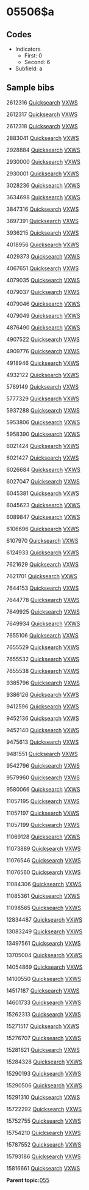 # 05506$a

## Codes

-   Indicators
    -   First: 0
    -   Second: 6
-   Subfield: a

## Sample bibs

2612316 [Quicksearch](https://search.library.yale.edu/catalog/2612316) [VXWS](http://prodorbis.library.yale.edu:7014/vxws/GetHoldingsService?bibId=2612316)

2612317 [Quicksearch](https://search.library.yale.edu/catalog/2612317) [VXWS](http://prodorbis.library.yale.edu:7014/vxws/GetHoldingsService?bibId=2612317)

2612318 [Quicksearch](https://search.library.yale.edu/catalog/2612318) [VXWS](http://prodorbis.library.yale.edu:7014/vxws/GetHoldingsService?bibId=2612318)

2883041 [Quicksearch](https://search.library.yale.edu/catalog/2883041) [VXWS](http://prodorbis.library.yale.edu:7014/vxws/GetHoldingsService?bibId=2883041)

2928884 [Quicksearch](https://search.library.yale.edu/catalog/2928884) [VXWS](http://prodorbis.library.yale.edu:7014/vxws/GetHoldingsService?bibId=2928884)

2930000 [Quicksearch](https://search.library.yale.edu/catalog/2930000) [VXWS](http://prodorbis.library.yale.edu:7014/vxws/GetHoldingsService?bibId=2930000)

2930001 [Quicksearch](https://search.library.yale.edu/catalog/2930001) [VXWS](http://prodorbis.library.yale.edu:7014/vxws/GetHoldingsService?bibId=2930001)

3028236 [Quicksearch](https://search.library.yale.edu/catalog/3028236) [VXWS](http://prodorbis.library.yale.edu:7014/vxws/GetHoldingsService?bibId=3028236)

3634698 [Quicksearch](https://search.library.yale.edu/catalog/3634698) [VXWS](http://prodorbis.library.yale.edu:7014/vxws/GetHoldingsService?bibId=3634698)

3847316 [Quicksearch](https://search.library.yale.edu/catalog/3847316) [VXWS](http://prodorbis.library.yale.edu:7014/vxws/GetHoldingsService?bibId=3847316)

3897391 [Quicksearch](https://search.library.yale.edu/catalog/3897391) [VXWS](http://prodorbis.library.yale.edu:7014/vxws/GetHoldingsService?bibId=3897391)

3936215 [Quicksearch](https://search.library.yale.edu/catalog/3936215) [VXWS](http://prodorbis.library.yale.edu:7014/vxws/GetHoldingsService?bibId=3936215)

4018956 [Quicksearch](https://search.library.yale.edu/catalog/4018956) [VXWS](http://prodorbis.library.yale.edu:7014/vxws/GetHoldingsService?bibId=4018956)

4029373 [Quicksearch](https://search.library.yale.edu/catalog/4029373) [VXWS](http://prodorbis.library.yale.edu:7014/vxws/GetHoldingsService?bibId=4029373)

4067651 [Quicksearch](https://search.library.yale.edu/catalog/4067651) [VXWS](http://prodorbis.library.yale.edu:7014/vxws/GetHoldingsService?bibId=4067651)

4079035 [Quicksearch](https://search.library.yale.edu/catalog/4079035) [VXWS](http://prodorbis.library.yale.edu:7014/vxws/GetHoldingsService?bibId=4079035)

4079037 [Quicksearch](https://search.library.yale.edu/catalog/4079037) [VXWS](http://prodorbis.library.yale.edu:7014/vxws/GetHoldingsService?bibId=4079037)

4079046 [Quicksearch](https://search.library.yale.edu/catalog/4079046) [VXWS](http://prodorbis.library.yale.edu:7014/vxws/GetHoldingsService?bibId=4079046)

4079049 [Quicksearch](https://search.library.yale.edu/catalog/4079049) [VXWS](http://prodorbis.library.yale.edu:7014/vxws/GetHoldingsService?bibId=4079049)

4876490 [Quicksearch](https://search.library.yale.edu/catalog/4876490) [VXWS](http://prodorbis.library.yale.edu:7014/vxws/GetHoldingsService?bibId=4876490)

4907522 [Quicksearch](https://search.library.yale.edu/catalog/4907522) [VXWS](http://prodorbis.library.yale.edu:7014/vxws/GetHoldingsService?bibId=4907522)

4909776 [Quicksearch](https://search.library.yale.edu/catalog/4909776) [VXWS](http://prodorbis.library.yale.edu:7014/vxws/GetHoldingsService?bibId=4909776)

4918946 [Quicksearch](https://search.library.yale.edu/catalog/4918946) [VXWS](http://prodorbis.library.yale.edu:7014/vxws/GetHoldingsService?bibId=4918946)

4932122 [Quicksearch](https://search.library.yale.edu/catalog/4932122) [VXWS](http://prodorbis.library.yale.edu:7014/vxws/GetHoldingsService?bibId=4932122)

5769149 [Quicksearch](https://search.library.yale.edu/catalog/5769149) [VXWS](http://prodorbis.library.yale.edu:7014/vxws/GetHoldingsService?bibId=5769149)

5777329 [Quicksearch](https://search.library.yale.edu/catalog/5777329) [VXWS](http://prodorbis.library.yale.edu:7014/vxws/GetHoldingsService?bibId=5777329)

5937288 [Quicksearch](https://search.library.yale.edu/catalog/5937288) [VXWS](http://prodorbis.library.yale.edu:7014/vxws/GetHoldingsService?bibId=5937288)

5953806 [Quicksearch](https://search.library.yale.edu/catalog/5953806) [VXWS](http://prodorbis.library.yale.edu:7014/vxws/GetHoldingsService?bibId=5953806)

5958390 [Quicksearch](https://search.library.yale.edu/catalog/5958390) [VXWS](http://prodorbis.library.yale.edu:7014/vxws/GetHoldingsService?bibId=5958390)

6021424 [Quicksearch](https://search.library.yale.edu/catalog/6021424) [VXWS](http://prodorbis.library.yale.edu:7014/vxws/GetHoldingsService?bibId=6021424)

6021427 [Quicksearch](https://search.library.yale.edu/catalog/6021427) [VXWS](http://prodorbis.library.yale.edu:7014/vxws/GetHoldingsService?bibId=6021427)

6026684 [Quicksearch](https://search.library.yale.edu/catalog/6026684) [VXWS](http://prodorbis.library.yale.edu:7014/vxws/GetHoldingsService?bibId=6026684)

6027047 [Quicksearch](https://search.library.yale.edu/catalog/6027047) [VXWS](http://prodorbis.library.yale.edu:7014/vxws/GetHoldingsService?bibId=6027047)

6045381 [Quicksearch](https://search.library.yale.edu/catalog/6045381) [VXWS](http://prodorbis.library.yale.edu:7014/vxws/GetHoldingsService?bibId=6045381)

6045623 [Quicksearch](https://search.library.yale.edu/catalog/6045623) [VXWS](http://prodorbis.library.yale.edu:7014/vxws/GetHoldingsService?bibId=6045623)

6089847 [Quicksearch](https://search.library.yale.edu/catalog/6089847) [VXWS](http://prodorbis.library.yale.edu:7014/vxws/GetHoldingsService?bibId=6089847)

6106696 [Quicksearch](https://search.library.yale.edu/catalog/6106696) [VXWS](http://prodorbis.library.yale.edu:7014/vxws/GetHoldingsService?bibId=6106696)

6107970 [Quicksearch](https://search.library.yale.edu/catalog/6107970) [VXWS](http://prodorbis.library.yale.edu:7014/vxws/GetHoldingsService?bibId=6107970)

6124933 [Quicksearch](https://search.library.yale.edu/catalog/6124933) [VXWS](http://prodorbis.library.yale.edu:7014/vxws/GetHoldingsService?bibId=6124933)

7621629 [Quicksearch](https://search.library.yale.edu/catalog/7621629) [VXWS](http://prodorbis.library.yale.edu:7014/vxws/GetHoldingsService?bibId=7621629)

7621701 [Quicksearch](https://search.library.yale.edu/catalog/7621701) [VXWS](http://prodorbis.library.yale.edu:7014/vxws/GetHoldingsService?bibId=7621701)

7644153 [Quicksearch](https://search.library.yale.edu/catalog/7644153) [VXWS](http://prodorbis.library.yale.edu:7014/vxws/GetHoldingsService?bibId=7644153)

7644778 [Quicksearch](https://search.library.yale.edu/catalog/7644778) [VXWS](http://prodorbis.library.yale.edu:7014/vxws/GetHoldingsService?bibId=7644778)

7649925 [Quicksearch](https://search.library.yale.edu/catalog/7649925) [VXWS](http://prodorbis.library.yale.edu:7014/vxws/GetHoldingsService?bibId=7649925)

7649934 [Quicksearch](https://search.library.yale.edu/catalog/7649934) [VXWS](http://prodorbis.library.yale.edu:7014/vxws/GetHoldingsService?bibId=7649934)

7655106 [Quicksearch](https://search.library.yale.edu/catalog/7655106) [VXWS](http://prodorbis.library.yale.edu:7014/vxws/GetHoldingsService?bibId=7655106)

7655529 [Quicksearch](https://search.library.yale.edu/catalog/7655529) [VXWS](http://prodorbis.library.yale.edu:7014/vxws/GetHoldingsService?bibId=7655529)

7655532 [Quicksearch](https://search.library.yale.edu/catalog/7655532) [VXWS](http://prodorbis.library.yale.edu:7014/vxws/GetHoldingsService?bibId=7655532)

7655538 [Quicksearch](https://search.library.yale.edu/catalog/7655538) [VXWS](http://prodorbis.library.yale.edu:7014/vxws/GetHoldingsService?bibId=7655538)

9385796 [Quicksearch](https://search.library.yale.edu/catalog/9385796) [VXWS](http://prodorbis.library.yale.edu:7014/vxws/GetHoldingsService?bibId=9385796)

9386126 [Quicksearch](https://search.library.yale.edu/catalog/9386126) [VXWS](http://prodorbis.library.yale.edu:7014/vxws/GetHoldingsService?bibId=9386126)

9412596 [Quicksearch](https://search.library.yale.edu/catalog/9412596) [VXWS](http://prodorbis.library.yale.edu:7014/vxws/GetHoldingsService?bibId=9412596)

9452136 [Quicksearch](https://search.library.yale.edu/catalog/9452136) [VXWS](http://prodorbis.library.yale.edu:7014/vxws/GetHoldingsService?bibId=9452136)

9452140 [Quicksearch](https://search.library.yale.edu/catalog/9452140) [VXWS](http://prodorbis.library.yale.edu:7014/vxws/GetHoldingsService?bibId=9452140)

9475613 [Quicksearch](https://search.library.yale.edu/catalog/9475613) [VXWS](http://prodorbis.library.yale.edu:7014/vxws/GetHoldingsService?bibId=9475613)

9481551 [Quicksearch](https://search.library.yale.edu/catalog/9481551) [VXWS](http://prodorbis.library.yale.edu:7014/vxws/GetHoldingsService?bibId=9481551)

9542796 [Quicksearch](https://search.library.yale.edu/catalog/9542796) [VXWS](http://prodorbis.library.yale.edu:7014/vxws/GetHoldingsService?bibId=9542796)

9579960 [Quicksearch](https://search.library.yale.edu/catalog/9579960) [VXWS](http://prodorbis.library.yale.edu:7014/vxws/GetHoldingsService?bibId=9579960)

9580066 [Quicksearch](https://search.library.yale.edu/catalog/9580066) [VXWS](http://prodorbis.library.yale.edu:7014/vxws/GetHoldingsService?bibId=9580066)

11057195 [Quicksearch](https://search.library.yale.edu/catalog/11057195) [VXWS](http://prodorbis.library.yale.edu:7014/vxws/GetHoldingsService?bibId=11057195)

11057197 [Quicksearch](https://search.library.yale.edu/catalog/11057197) [VXWS](http://prodorbis.library.yale.edu:7014/vxws/GetHoldingsService?bibId=11057197)

11057199 [Quicksearch](https://search.library.yale.edu/catalog/11057199) [VXWS](http://prodorbis.library.yale.edu:7014/vxws/GetHoldingsService?bibId=11057199)

11069128 [Quicksearch](https://search.library.yale.edu/catalog/11069128) [VXWS](http://prodorbis.library.yale.edu:7014/vxws/GetHoldingsService?bibId=11069128)

11073889 [Quicksearch](https://search.library.yale.edu/catalog/11073889) [VXWS](http://prodorbis.library.yale.edu:7014/vxws/GetHoldingsService?bibId=11073889)

11076546 [Quicksearch](https://search.library.yale.edu/catalog/11076546) [VXWS](http://prodorbis.library.yale.edu:7014/vxws/GetHoldingsService?bibId=11076546)

11076560 [Quicksearch](https://search.library.yale.edu/catalog/11076560) [VXWS](http://prodorbis.library.yale.edu:7014/vxws/GetHoldingsService?bibId=11076560)

11084306 [Quicksearch](https://search.library.yale.edu/catalog/11084306) [VXWS](http://prodorbis.library.yale.edu:7014/vxws/GetHoldingsService?bibId=11084306)

11085361 [Quicksearch](https://search.library.yale.edu/catalog/11085361) [VXWS](http://prodorbis.library.yale.edu:7014/vxws/GetHoldingsService?bibId=11085361)

11098565 [Quicksearch](https://search.library.yale.edu/catalog/11098565) [VXWS](http://prodorbis.library.yale.edu:7014/vxws/GetHoldingsService?bibId=11098565)

12834487 [Quicksearch](https://search.library.yale.edu/catalog/12834487) [VXWS](http://prodorbis.library.yale.edu:7014/vxws/GetHoldingsService?bibId=12834487)

13083249 [Quicksearch](https://search.library.yale.edu/catalog/13083249) [VXWS](http://prodorbis.library.yale.edu:7014/vxws/GetHoldingsService?bibId=13083249)

13497561 [Quicksearch](https://search.library.yale.edu/catalog/13497561) [VXWS](http://prodorbis.library.yale.edu:7014/vxws/GetHoldingsService?bibId=13497561)

13705004 [Quicksearch](https://search.library.yale.edu/catalog/13705004) [VXWS](http://prodorbis.library.yale.edu:7014/vxws/GetHoldingsService?bibId=13705004)

14054869 [Quicksearch](https://search.library.yale.edu/catalog/14054869) [VXWS](http://prodorbis.library.yale.edu:7014/vxws/GetHoldingsService?bibId=14054869)

14100550 [Quicksearch](https://search.library.yale.edu/catalog/14100550) [VXWS](http://prodorbis.library.yale.edu:7014/vxws/GetHoldingsService?bibId=14100550)

14517187 [Quicksearch](https://search.library.yale.edu/catalog/14517187) [VXWS](http://prodorbis.library.yale.edu:7014/vxws/GetHoldingsService?bibId=14517187)

14601733 [Quicksearch](https://search.library.yale.edu/catalog/14601733) [VXWS](http://prodorbis.library.yale.edu:7014/vxws/GetHoldingsService?bibId=14601733)

15262313 [Quicksearch](https://search.library.yale.edu/catalog/15262313) [VXWS](http://prodorbis.library.yale.edu:7014/vxws/GetHoldingsService?bibId=15262313)

15271517 [Quicksearch](https://search.library.yale.edu/catalog/15271517) [VXWS](http://prodorbis.library.yale.edu:7014/vxws/GetHoldingsService?bibId=15271517)

15276707 [Quicksearch](https://search.library.yale.edu/catalog/15276707) [VXWS](http://prodorbis.library.yale.edu:7014/vxws/GetHoldingsService?bibId=15276707)

15281621 [Quicksearch](https://search.library.yale.edu/catalog/15281621) [VXWS](http://prodorbis.library.yale.edu:7014/vxws/GetHoldingsService?bibId=15281621)

15284328 [Quicksearch](https://search.library.yale.edu/catalog/15284328) [VXWS](http://prodorbis.library.yale.edu:7014/vxws/GetHoldingsService?bibId=15284328)

15290193 [Quicksearch](https://search.library.yale.edu/catalog/15290193) [VXWS](http://prodorbis.library.yale.edu:7014/vxws/GetHoldingsService?bibId=15290193)

15290506 [Quicksearch](https://search.library.yale.edu/catalog/15290506) [VXWS](http://prodorbis.library.yale.edu:7014/vxws/GetHoldingsService?bibId=15290506)

15291310 [Quicksearch](https://search.library.yale.edu/catalog/15291310) [VXWS](http://prodorbis.library.yale.edu:7014/vxws/GetHoldingsService?bibId=15291310)

15722292 [Quicksearch](https://search.library.yale.edu/catalog/15722292) [VXWS](http://prodorbis.library.yale.edu:7014/vxws/GetHoldingsService?bibId=15722292)

15752755 [Quicksearch](https://search.library.yale.edu/catalog/15752755) [VXWS](http://prodorbis.library.yale.edu:7014/vxws/GetHoldingsService?bibId=15752755)

15754210 [Quicksearch](https://search.library.yale.edu/catalog/15754210) [VXWS](http://prodorbis.library.yale.edu:7014/vxws/GetHoldingsService?bibId=15754210)

15787552 [Quicksearch](https://search.library.yale.edu/catalog/15787552) [VXWS](http://prodorbis.library.yale.edu:7014/vxws/GetHoldingsService?bibId=15787552)

15793186 [Quicksearch](https://search.library.yale.edu/catalog/15793186) [VXWS](http://prodorbis.library.yale.edu:7014/vxws/GetHoldingsService?bibId=15793186)

15816661 [Quicksearch](https://search.library.yale.edu/catalog/15816661) [VXWS](http://prodorbis.library.yale.edu:7014/vxws/GetHoldingsService?bibId=15816661)

**Parent topic:**[055](../../tags/055/055.md)

